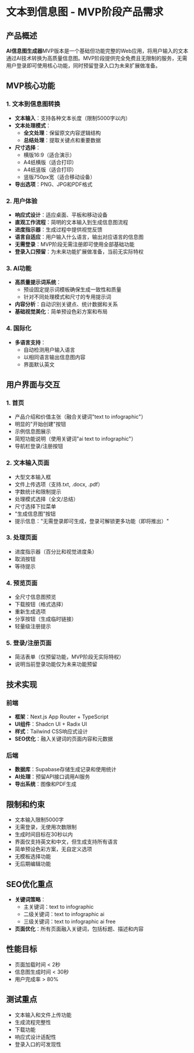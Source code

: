 # 文本到信息图 - MVP阶段产品需求

## 产品概述

**AI信息图生成器**MVP版本是一个基础但功能完整的Web应用，将用户输入的文本通过AI技术转换为高质量信息图。MVP阶段提供完全免费且无限制的服务，无需用户登录即可使用核心功能，同时预留登录入口为未来扩展做准备。

## MVP核心功能

### 1. 文本到信息图转换

- **文本输入**：支持各种文本长度（限制5000字以内）
- **文本处理模式**：
  - **全文处理**：保留原文内容逻辑结构
  - **总结处理**：提取关键点和重要数据
- **尺寸选择**：
  - 横版16:9（适合演示）
  - A4纸横版（适合打印）
  - A4纸竖版（适合打印）
  - 竖版750px宽（适合移动设备）
- **导出选项**：PNG、JPG和PDF格式

### 2. 用户体验

- **响应式设计**：适应桌面、平板和移动设备
- **直观工作流程**：简明的文本输入到生成信息图流程
- **进度指示器**：生成过程中提供视觉反馈
- **语言自适应**：用户输入什么语言，输出对应语言的信息图
- **无需登录**：MVP阶段无需注册即可使用全部基础功能
- **登录入口预留**：为未来功能扩展做准备，当前无实际特权

### 3. AI功能

- **高质量提示词系统**：
  - 预设固定提示词模板确保生成一致性和质量
  - 针对不同处理模式和尺寸的专用提示词
- **内容分析**：自动识别关键点、统计数据和关系
- **基础视觉美化**：简单预设色彩方案和布局

### 4. 国际化

- **多语言支持**：
  - 自动检测用户输入语言
  - 以相同语言输出信息图内容
  - 界面默认英文

## 用户界面与交互

### 1. 首页

- 产品介绍和价值主张（融合关键词"text to infographic"）
- 明显的"开始创建"按钮
- 示例信息图展示
- 简短功能说明（使用关键词"ai text to infographic"）
- 导航栏登录/注册按钮

### 2. 文本输入页面

- 大型文本输入框
- 文件上传选项（支持.txt, .docx, .pdf）
- 字数统计和限制提示
- 处理模式选择（全文/总结）
- 尺寸选择下拉菜单
- "生成信息图"按钮
- 提示信息："无需登录即可生成，登录可解锁更多功能（即将推出）"

### 3. 处理页面

- 进度指示器（百分比和视觉进度条）
- 取消按钮
- 等待提示

### 4. 预览页面

- 全尺寸信息图预览
- 下载按钮（格式选择）
- 重新生成选项
- 分享按钮（生成临时链接）
- 轻量级注册提示

### 5. 登录/注册页面

- 简洁表单（仅预留功能，MVP阶段无实际特权）
- 说明当前登录功能仅为未来功能预留

## 技术实现

### 前端

- **框架**：Next.js App Router + TypeScript
- **UI组件**：Shadcn UI + Radix UI
- **样式**：Tailwind CSS响应式设计
- **SEO优化**：融入关键词的页面内容和元数据

### 后端

- **数据库**：Supabase存储生成记录和使用统计
- **AI处理**：预留API接口调用AI服务
- **导出系统**：图像和PDF生成

## 限制和约束

- 文本输入限制5000字
- 无需登录，无使用次数限制
- 生成时间目标在30秒以内
- 界面仅支持英文和中文，但生成支持所有语言
- 简单预设色彩方案，无自定义选项
- 无模板选择功能
- 无后期编辑功能

## SEO优化重点

- **关键词策略**：
  - 主关键词：text to infographic
  - 二级关键词：text to infographic ai
  - 三级关键词：text to infographic ai free
- **页面优化**：所有页面融入关键词，包括标题、描述和内容

## 性能目标

- 页面加载时间 < 2秒
- 信息图生成时间 < 30秒
- 用户完成率 > 80%

## 测试重点

- 文本输入和文件上传功能
- 生成流程完整性
- 下载功能
- 响应式设计适配性
- 登录入口的可发现性
